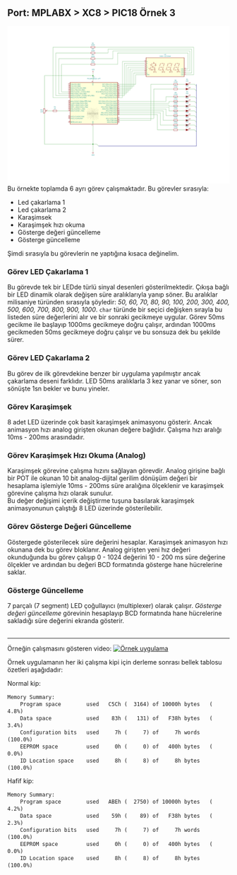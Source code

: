## Port: MPLABX > XC8 > PIC18 Örnek 3

![Örnek 3](ornek3.png)
Bu örnekte toplamda 6 ayrı görev çalışmaktadır. Bu görevler sırasıyla:  
* Led çakarlama 1
* Led çakarlama 2
* Karaşimsek
* Karaşimşek hızı okuma
* Gösterge değeri güncelleme
* Gösterge güncelleme

Şimdi sırasıyla bu görevlerin ne yaptığına kısaca değinelim.

### Görev LED Çakarlama 1
Bu görevde tek bir LEDde türlü sinyal desenleri gösterilmektedir. Çıkışa bağlı bir LED dinamik olarak değişen süre aralıklarıyla yanıp söner. Bu aralıklar milisaniye türünden sırasıyla şöyledir: *50, 60, 70, 80, 90, 100, 200, 300, 400, 500, 600, 700, 800, 900, 1000*. `char` türünde bir seçici değişken sırayla bu listeden süre değerlerini alır ve bir sonraki gecikmeye uygular. Görev 50ms gecikme ile başlayıp 1000ms gecikmeye doğru çalışır, ardından 1000ms gecikmeden 50ms gecikmeye doğru çalışır ve bu sonsuza dek bu şekilde sürer.

### Görev LED Çakarlama 2
Bu görev de ilk görevdekine benzer bir uygulama yapılmıştır ancak çakarlama deseni farklıdır. LED 50ms aralıklarla 3 kez yanar ve söner, son sönüşte 1sn bekler ve bunu yineler.

### Görev Karaşimşek
8 adet LED üzerinde çok basit karaşimşek animasyonu gösterir. Ancak animasyon hızı analog girişten okunan değere bağlıdır. Çalışma hızı aralığı 10ms - 200ms arasındadır.

### Görev Karaşimşek Hızı Okuma (Analog)
Karaşimşek görevine çalışma hızını sağlayan görevdir. Analog girişine bağlı bir POT ile okunan 10 bit analog-dijital gerilim dönüşüm değeri bir hesaplama işlemiyle 10ms - 200ms süre aralığına ölçeklenir ve karaşimşek görevine çalışma hızı olarak sunulur.  
Bu değer değişimi içerik değiştirme tuşuna basılarak karaşimşek animasyonunun çalıştığı 8 LED üzerinde gösterilebilir.

### Görev Gösterge Değeri Güncelleme
Göstergede gösterilecek süre değerini hesaplar. Karaşimşek animasyon hızı okunana dek bu görev bloklanır. Analog girişten yeni hız değeri okunduğunda bu görev çalışıp 0 - 1024 değerini 10 - 200 ms süre değerine ölçekler ve ardından bu değeri BCD formatında gösterge hane hücrelerine saklar.

### Gösterge Güncelleme
7 parçalı (7 segment) LED çoğullayıcı (multiplexer) olarak çalışır. *Gösterge değeri güncelleme* görevinin hesaplayıp BCD formatında hane hücrelerine sakladığı süre değerini ekranda gösterir.
<br/><br/>

***
Örneğin çalışmasını gösteren video:
[![Örnek uygulama](https://i9.ytimg.com/vi/1wrOdZQG20g/mq2.jpg?sqp=CJTciYYG&rs=AOn4CLDOtCvm3LvXbODhyUdcp10dgLwO9A)](https://youtu.be/1wrOdZQG20g)  

Örnek uygulamanın her iki çalışma kipi için derleme sonrası bellek tablosu özetleri aşağıdadır:

Normal kip:
```text
Memory Summary:
    Program space        used   C5Ch (  3164) of 10000h bytes   (  4.8%)
    Data space           used    83h (   131) of   F38h bytes   (  3.4%)
    Configuration bits   used     7h (     7) of     7h words   (100.0%)
    EEPROM space         used     0h (     0) of   400h bytes   (  0.0%)
    ID Location space    used     8h (     8) of     8h bytes   (100.0%)
```
Hafif kip:
```text
Memory Summary:
    Program space        used   ABEh (  2750) of 10000h bytes   (  4.2%)
    Data space           used    59h (    89) of   F38h bytes   (  2.3%)
    Configuration bits   used     7h (     7) of     7h words   (100.0%)
    EEPROM space         used     0h (     0) of   400h bytes   (  0.0%)
    ID Location space    used     8h (     8) of     8h bytes   (100.0%)
```
